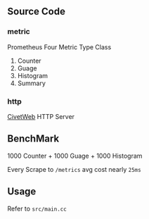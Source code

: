 ## Source Code
### metric
Prometheus Four Metric Type Class
1. Counter
2. Guage
3. Histogram
4. Summary

### http
[CivetWeb](https://github.com/civetweb/civetweb) HTTP Server

## BenchMark
1000 Counter + 1000 Guage + 1000 Histogram

Every Scrape to `/metrics` avg cost nearly `25ms`


## Usage
Refer to `src/main.cc`
